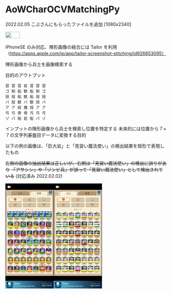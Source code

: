 # AoWCharOCVMatchingPy
2022.02.05
こぶさんにもらったファイルを追加 [1080x2340]

<img src="https://raw.githubusercontent.com/mayatonton/AoWFomationJPG2Text/main/source_img/C.jpg" width=30% height=30% />



iPhoneSE のみ対応、陣形画像の結合には Tailor を利用（https://apps.apple.com/jp/app/tailor-screenshot-stitching/id926653095）


陣形画像から兵士を画像検索する

目的のアウトプット
```
習 習 習 岩 習 習 習
ゴ 剣 船 獣 船 剣 ゴ
投 投 船 獣 船 投 投
バ 投 獣 バ 獣 投 バ
ア ア 投 魔 投 ア ア
弓 弓 骨 骨 弓 弓 弓
ゾ パ 船 岩 船 パ ゾ
```


インプットの陣形画像から兵士を検索し位置を特定する
未来的には位置から７×７の文字列碁盤目データに変換する目的

以下の例の画像は、「巨大岩」と「見習い魔法使い」の検出結果を矩形で表現したもの

~~左側の画像の抽出結果は正しいが、右側は「見習い魔法使い」の検出に誤りがあり~~
~~「アサシン」や「ゾンビ兵」が誤って「見習い魔法使い」として検出されている~~
(対応済み 2022.02.02)

<img src="https://raw.githubusercontent.com/mayatonton/AoWCharOCVMatchingPy/main/out_a.jpg" width=30% height=30% /><img src="https://raw.githubusercontent.com/mayatonton/AoWCharOCVMatchingPy/main/out_b.jpg" width=30% height=30% />

